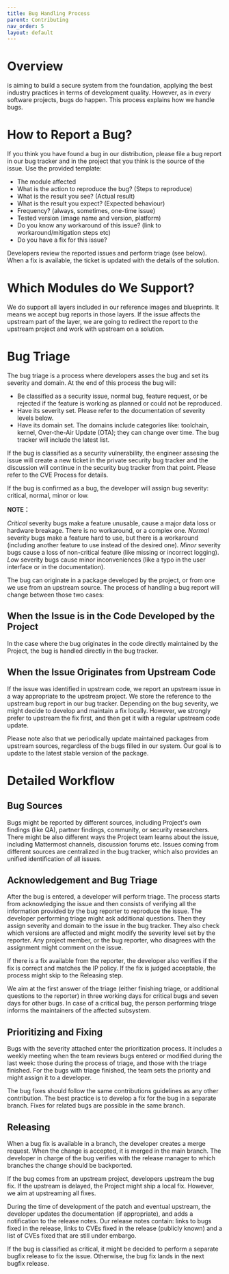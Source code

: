 ```yaml
---
title: Bug Handling Process
parent: Contributing
nav_order: 5
layout: default
---
```


# Overview

is aiming to build a secure system from the foundation, applying the
best industry practices in terms of development quality. However, as in
every software projects, bugs do happen. This process explains how we
handle bugs.

# How to Report a Bug?

If you think you have found a bug in our distribution, please file a bug
report in our bug tracker and in the project that you think is the
source of the issue. Use the provided template:

- The module affected
- What is the action to reproduce the bug? (Steps to reproduce)
- What is the result you see? (Actual result)
- What is the result you expect? (Expected behaviour)
- Frequency? (always, sometimes, one-time issue)
- Tested version (image name and version, platform)
- Do you know any workaround of this issue? (link to
  workaround/mitigation steps etc)
- Do you have a fix for this issue?

Developers review the reported issues and perform triage (see below).
When a fix is available, the ticket is updated with the details of the
solution.

# Which Modules do We Support?

We do support all layers included in our reference images and
blueprints. It means we accept bug reports in those layers. If the issue
affects the upstream part of the layer, we are going to redirect the
report to the upstream project and work with upstream on a solution.

# Bug Triage

The bug triage is a process where developers asses the bug and set its
severity and domain. At the end of this process the bug will:

- Be classified as a security issue, normal bug, feature request, or
  be rejected if the feature is working as planned or could not be
  reproduced.
- Have its severity set. Please refer to the documentation of severity
  levels below.
- Have its domain set. The domains include categories like: toolchain,
  kernel, Over-the-Air Update (OTA); they can change over time. The
  bug tracker will include the latest list.

If the bug is classified as a security vulnerability, the engineer
assesing the issue will create a new ticket in the private security bug
tracker and the discussion will continue in the security bug tracker
from that point. Please refer to the CVE Process for details.

If the bug is confirmed as a bug, the developer will assign bug
severity: critical, normal, minor or low.

**NOTE：**

_Critical_ severity bugs make a feature unusable, cause a major data
loss or hardware breakage. There is no workaround, or a complex one.
_Normal_ severity bugs make a feature hard to use, but there is a
workaround (including another feature to use instead of the desired
one). _Minor_ severity bugs cause a loss of non-critical feature (like
missing or incorrect logging). _Low_ severity bugs cause minor
inconveniences (like a typo in the user interface or in the
documentation).

The bug can originate in a package developed by the project, or from one
we use from an upstream source. The process of handling a bug report
will change between those two cases:

## When the Issue is in the Code Developed by the Project

In the case where the bug originates in the code directly maintained by
the Project, the bug is handled directly in the bug tracker.

## When the Issue Originates from Upstream Code

If the issue was identified in upstream code, we report an upstream
issue in a way appropriate to the upstream project. We store the
reference to the upstream bug report in our bug tracker. Depending on
the bug severity, we might decide to develop and maintain a fix locally.
However, we strongly prefer to upstream the fix first, and then get it
with a regular upstream code update.

Please note also that we periodically update maintained packages from
upstream sources, regardless of the bugs filled in our system. Our goal
is to update to the latest stable version of the package.

# Detailed Workflow

## Bug Sources

Bugs might be reported by different sources, including Project\'s own
findings (like QA), partner findings, community, or security
researchers. There might be also different ways the Project team learns
about the issue, including Mattermost channels, discussion forums etc.
Issues coming from different sources are centralized in the bug tracker,
which also provides an unified identification of all issues.

## Acknowledgement and Bug Triage

After the bug is entered, a developer will perform triage. The process
starts from acknowledging the issue and then consists of verifying all
the information provided by the bug reporter to reproduce the issue. The
developer performing triage might ask additional questions. Then they
assign severity and domain to the issue in the bug tracker. They also
check which versions are affected and might modify the severity level
set by the reporter. Any project member, or the bug reporter, who
disagrees with the assignment might comment on the issue.

If there is a fix available from the reporter, the developer also
verifies if the fix is correct and matches the IP policy. If the fix is
judged acceptable, the process might skip to the Releasing step.

We aim at the first answer of the triage (either finishing triage, or
additional questions to the reporter) in three working days for critical
bugs and seven days for other bugs. In case of a critical bug, the
person performing triage informs the maintainers of the affected
subsystem.

## Prioritizing and Fixing

Bugs with the severity attached enter the prioritization process. It
includes a weekly meeting when the team reviews bugs entered or modified
during the last week: those during the process of triage, and those with
the triage finished. For the bugs with triage finished, the team sets
the priority and might assign it to a developer.

The bug fixes should follow the same contributions guidelines as any
other contribution. The best practice is to develop a fix for the bug in
a separate branch. Fixes for related bugs are possible in the same
branch.

## Releasing

When a bug fix is available in a branch, the developer creates a merge
request. When the change is accepted, it is merged in the main branch.
The developer in charge of the bug verifies with the release manager to
which branches the change should be backported.

If the bug comes from an upstream project, developers upstream the bug
fix. If the upstream is delayed, the Project might ship a local fix.
However, we aim at upstreaming all fixes.

During the time of development of the patch and eventual upstream, the
developer updates the documentation (if appropriate), and adds a
notification to the release notes. Our release notes contain: links to
bugs fixed in the release, links to CVEs fixed in the release (publicly
known) and a list of CVEs fixed that are still under embargo.

If the bug is classified as critical, it might be decided to perform a
separate bugfix release to fix the issue. Otherwise, the bug fix lands
in the next bugfix release.
